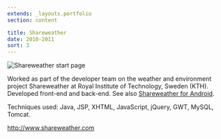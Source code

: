 ```yaml
---
extends: _layouts.portfolio
section: content

title: Shareweather
date: 2010-2011
sort: 3
---
```


![Shareweather start page](/media/2010/09/shareweather_main-300x248.png)

Worked as part of the developer team on the weather and environment
project Shareweather at Royal Institute of Technology, Sweden (KTH).
Developed front-end and back-end. See also [Shareweather for Android](/portfolio/shareweather-for-android).

Techniques used: Java, JSP, XHTML, JavaScript, jQuery, GWT, MySQL, Tomcat.

<http://www.shareweather.com>
